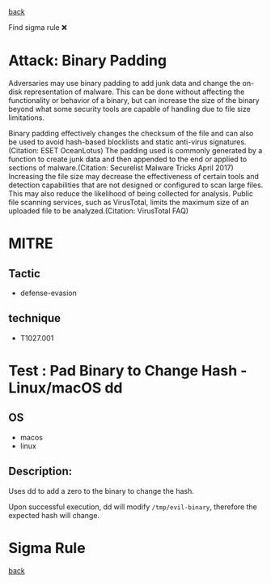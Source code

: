
[back](../index.md)

Find sigma rule :x: 

# Attack: Binary Padding 

Adversaries may use binary padding to add junk data and change the on-disk representation of malware. This can be done without affecting the functionality or behavior of a binary, but can increase the size of the binary beyond what some security tools are capable of handling due to file size limitations. 

Binary padding effectively changes the checksum of the file and can also be used to avoid hash-based blocklists and static anti-virus signatures.(Citation: ESET OceanLotus) The padding used is commonly generated by a function to create junk data and then appended to the end or applied to sections of malware.(Citation: Securelist Malware Tricks April 2017) Increasing the file size may decrease the effectiveness of certain tools and detection capabilities that are not designed or configured to scan large files. This may also reduce the likelihood of being collected for analysis. Public file scanning services, such as VirusTotal, limits the maximum size of an uploaded file to be analyzed.(Citation: VirusTotal FAQ) 

# MITRE
## Tactic
  - defense-evasion


## technique
  - T1027.001


# Test : Pad Binary to Change Hash - Linux/macOS dd
## OS
  - macos
  - linux


## Description:
Uses dd to add a zero to the binary to change the hash.

Upon successful execution, dd will modify `/tmp/evil-binary`, therefore the expected hash will change.


# Sigma Rule


[back](../index.md)
